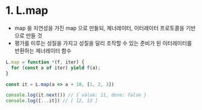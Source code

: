 # 1. L.map
- map 을 지연성을 가진 map 으로 만들되, 제너레이터, 이터레이터 프로토콜을 기반으로 만들 것
- 평가를 미루는 성질을 가지고 성질을 달리 조작할 수 있는 준비가 된 이터레이터를 반환하는 제너레이터 함수

```typescript
L.map = function *(f, iter) {
  for (const a of iter) yield f(a);
}

const it = L.map(a => a + 10, [1, 2, 3]) 

console.log(it.next()) // { value: 11, done: false }
console.log([...it]) // [ 12, 13 ]
```